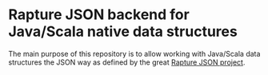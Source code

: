 Rapture JSON backend for Java/Scala native data structures
==========================================================

The main purpose of this repository is to allow working with Java/Scala data structures the JSON way as defined by the great [Rapture JSON project](http://rapture.io/mod/json).

